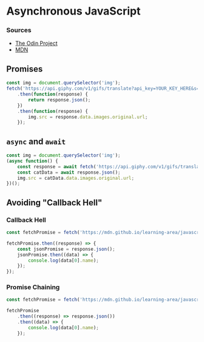 # Asynchronous JavaScript

### Sources 

- [The Odin Project](https://www.theodinproject.com/lessons/node-path-javascript-async-and-await)
- [MDN](https://developer.mozilla.org/en-US/docs/Learn/JavaScript/Asynchronous)

## Promises

```javascript
const img = document.querySelector('img');
fetch('https://api.giphy.com/v1/gifs/translate?api_key=YOUR_KEY_HERE&s=cats', {mode: 'cors'})
    .then(function(response) {
        return response.json();
    })
    .then(function(response) {
        img.src = response.data.images.original.url;
    });
```

## `async` and `await`

```javascript
const img = document.querySelector('img');
(async function() {
    const response = await fetch('https://api.giphy.com/v1/gifs/translate?api_key=YOUR_KEY_HERE&s=cats', {mode: 'cors'});
    const catData = await response.json();
    img.src = catData.data.images.original.url;
})();
```

## Avoiding "Callback Hell"

### Callback Hell

```javascript
const fetchPromise = fetch('https://mdn.github.io/learning-area/javascript/apis/fetching-data/can-store/products.json');

fetchPromise.then((response) => {
    const jsonPromise = response.json();
    jsonPromise.then((data) => {
        console.log(data[0].name);
    });
});
```

### Promise Chaining

```javascript
const fetchPromise = fetch('https://mdn.github.io/learning-area/javascript/apis/fetching-data/can-store/products.json');

fetchPromise
    .then((response) => response.json())
    .then((data) => {
        console.log(data[0].name);
    });

```
